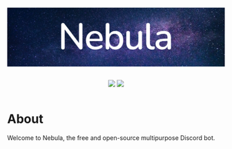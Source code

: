 <div style="display: flex; align-items: center; flex-direction: column;">
  <p>
    <img src="static/logo.svg" />
  </p>
  <p>
    <a href="https://discord.gg/7Px37vZy2M"><img src="https://img.shields.io/discord/903852579837059113?color=5865F2&logo=discord&logoColor=white" /></a>
    <a href="https://discord.com/api/oauth2/authorize?client_id=902220336249061467&permissions=8&scope=bot%20applications.commands"><img src="https://img.shields.io/badge/bot-Invite%20the%20bot%20here!-blue" /></a>
  </p>
</div>

# About
Welcome to Nebula, the free and open-source multipurpose Discord bot.
